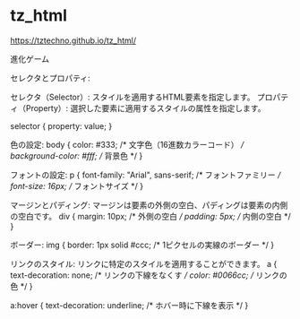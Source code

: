 # tz_html



https://tztechno.github.io/tz_html/

進化ゲーム


セレクタとプロパティ:

セレクタ（Selector）: スタイルを適用するHTML要素を指定します。
プロパティ（Property）: 選択した要素に適用するスタイルの属性を指定します。

selector {
    property: value;
}

色の設定:
body {
    color: #333;       /* 文字色（16進数カラーコード） */
    background-color: #fff;  /* 背景色 */
}

フォントの設定:
p {
    font-family: "Arial", sans-serif;  /* フォントファミリー */
    font-size: 16px;                   /* フォントサイズ */
}

マージンとパディング:
マージンは要素の外側の空白、パディングは要素の内側の空白です。
div {
    margin: 10px;   /* 外側の空白 */
    padding: 5px;   /* 内側の空白 */
}

ボーダー:
img {
    border: 1px solid #ccc;   /* 1ピクセルの実線のボーダー */
}

リンクのスタイル:
リンクに特定のスタイルを適用することができます。
a {
    text-decoration: none;   /* リンクの下線をなくす */
    color: #0066cc;           /* リンクの色 */
}

a:hover {
    text-decoration: underline;   /* ホバー時に下線を表示 */
}

